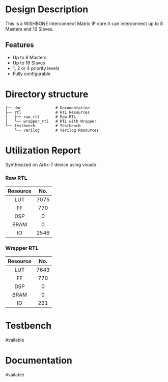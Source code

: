 # Design Description

This is a WISHBONE Interconnect Matrix IP core.It can interconnect up to 8 Masters and 16 Slaves.

## Features

- Up to 8 Masters
- Up to 16 Slaves
- 1, 2 or 4 priority levels
- Fully configurable 

# Directory structure

    ├── doc               # Documentation
    ├── rtl               # RTL Resources
    │   ├── raw_rtl       # Raw RTL
    │   └── wrapper_rtl   # RTL with Wrapper
    └── testbench         # Testbench
        └── verilog       # Verilog Resources

# Utilization Report
Synthesized on Artix-7 device using vivado.

### Raw RTL
|Resource| No.|
|:---:|:---:|
|LUT|7075|
|FF|770|
|DSP|0|
|BRAM|0|
|IO|2546|

### Wrapper RTL
|Resource| No.|
|:---:|:---:|
|LUT|7643|
|FF|770|
|DSP|0|
|BRAM|0|
|IO|221|

# Testbench
Available

# Documentation
Available
